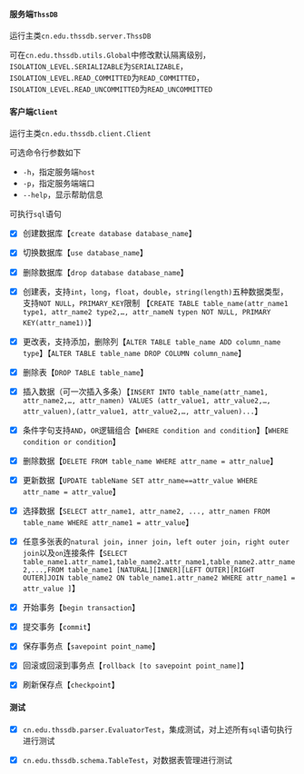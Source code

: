 #### 服务端`ThssDB`

运行主类`cn.edu.thssdb.server.ThssDB`

可在`cn.edu.thssdb.utils.Global`中修改默认隔离级别，`ISOLATION_LEVEL.SERIALIZABLE`为`SERIALIZABLE`，`ISOLATION_LEVEL.READ_COMMITTED`为`READ_COMMITTED`，`ISOLATION_LEVEL.READ_UNCOMMITTED`为`READ_UNCOMMITTED`



#### 客户端`Client`

运行主类`cn.edu.thssdb.client.Client`

可选命令行参数如下

- `-h`，指定服务端`host`
- `-p`，指定服务端端口
- `--help`，显示帮助信息

可执行`sql`语句

- [x] 创建数据库【`create database database_name`】
- [x] 切换数据库【`use database_name`】
- [x] 删除数据库【`drop database database_name`】

- [x] 创建表，支持`int`，`long`，`float`，`double`，`string(length)`五种数据类型，支持`NOT NULL`，`PRIMARY_KEY`限制 【`CREATE TABLE table_name(attr_name1 type1, attr_name2 type2,…,
  attr_nameN typen NOT NULL, PRIMARY KEY(attr_name1))`】
- [x] 更改表，支持添加，删除列【`ALTER TABLE table_name ADD column_name type`】【`ALTER TABLE table_name DROP COLUMN column_name`】
- [x] 删除表【`DROP TABLE table_name`】
- [x] 插入数据（可一次插入多条）【`INSERT INTO table_name(attr_name1, attr_name2,…, attr_namen) VALUES
  (attr_value1, attr_value2,…, attr_valuen),(attr_value1, attr_value2,…, attr_valuen)...`】
- [x] 条件字句支持`AND`，`OR`逻辑组合【`WHERE condition and condition`】【`WHERE condition or condition`】
- [x] 删除数据【`DELETE FROM table_name WHERE attr_name = attr_nalue`】
- [x] 更新数据【`UPDATE tableName SET attr_name==attr_value WHERE attr_name = attr_value`】
- [x] 选择数据【`SELECT attr_name1, attr_name2, ..., attr_namen FROM table_name WHERE attr_name1 = attr_value`】
- [x] 任意多张表的`natural join`，`inner join`，`left outer join`，`right outer join`以及`on`连接条件【`SELECT table_name1.attr_name1,table_name2.attr_name1,table_name2.attr_name2,...,FROM table_name1 [NATURAL][INNER][LEFT OUTER][RIGHT OUTER]JOIN table_name2
  ON table_name1.attr_name2 WHERE attr_name1 = attr_value ]`】
- [x] 开始事务【`begin transaction`】
- [x] 提交事务【`commit`】
- [x] 保存事务点【`savepoint point_name`】
- [x] 回滚或回滚到事务点【`rollback [to savepoint point_name]`】
- [x] 刷新保存点【`checkpoint`】



#### 测试

- [x] `cn.edu.thssdb.parser.EvaluatorTest`，集成测试，对上述所有`sql`语句执行进行测试
- [x] `cn.edu.thssdb.schema.TableTest`，对数据表管理进行测试



